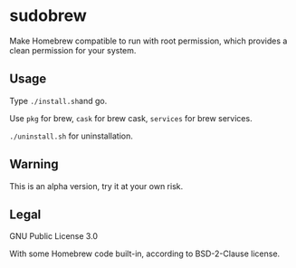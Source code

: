 # sudobrew

Make Homebrew compatible to run with root permission, which provides a clean permission for your system.

## Usage

Type `./install.sh`and go.

Use `pkg` for brew, `cask` for brew cask, `services` for brew services.

`./uninstall.sh` for uninstallation.

## Warning

This is an alpha version, try it at your own risk.

## Legal

GNU Public License 3.0

With some Homebrew code built-in, according to BSD-2-Clause license.
